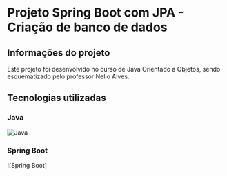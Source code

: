 # Projeto Spring Boot com JPA - Criação de banco de dados

## Informações do projeto

Este projeto foi desenvolvido no curso de Java Orientado a Objetos, sendo esquematizado pelo professor Nelio Alves.

## Tecnologias utilizadas

### Java
![Java](https://user-images.githubusercontent.com/106199302/208199113-5176d886-1154-4cf3-8864-6d7e6834be7e.png)

### Spring Boot
![Spring Boot]
